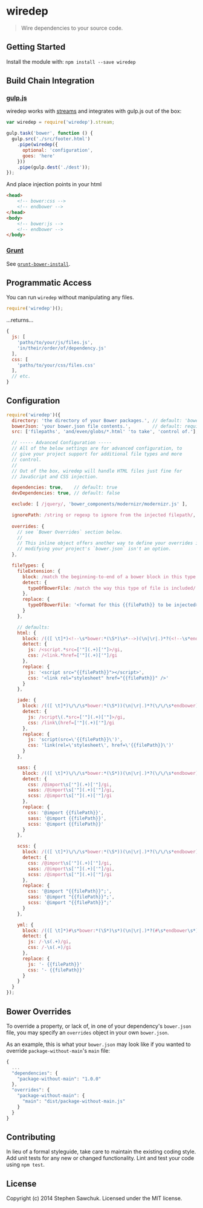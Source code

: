 # wiredep
> Wire dependencies to your source code.


## Getting Started
Install the module with: `npm install --save wiredep`


## Build Chain Integration

### [gulp.js](http://gulpjs.com/)

wiredep works with [streams](https://github.com/substack/stream-handbook) and integrates with gulp.js out of the box:

```js
var wiredep = require('wiredep').stream;

gulp.task('bower', function () {
  gulp.src('./src/footer.html')
    .pipe(wiredep({
      optional: 'configuration',
      goes: 'here'
    }))
    .pipe(gulp.dest('./dest'));
});
```

And place injection points in your html

```html
<head>
    <!-- bower:css -->
    <!-- endbower -->
</head>
<body>
    <!-- bower:js -->
    <!-- endbower -->
</body>

```

### [Grunt](http://gruntjs.com)

See [`grunt-bower-install`](https://github.com/stephenplusplus/grunt-bower-install).


## Programmatic Access
You can run `wiredep` without manipulating any files.

```js
require('wiredep')();
```

...returns...
```js
{
  js: [
    'paths/to/your/js/files.js',
    'in/their/order/of/dependency.js'
  ],
  css: [
    'paths/to/your/css/files.css'
  ],
  // etc.
}
```


## Configuration

```js
require('wiredep')({
  directory: 'the directory of your Bower packages.', // default: 'bower_components'
  bowerJson: 'your bower.json file contents.',        // default: require('./bower.json')
  src: ['filepaths', 'and/even/globs/*.html' 'to take', 'control of.'],

  // ----- Advanced Configuration -----
  // All of the below settings are for advanced configuration, to
  // give your project support for additional file types and more
  // control.
  //
  // Out of the box, wiredep will handle HTML files just fine for
  // JavaScript and CSS injection.

  dependencies: true,    // default: true
  devDependencies: true, // default: false

  exclude: [ /jquery/, 'bower_components/modernizr/modernizr.js' ],

  ignorePath: /string or regexp to ignore from the injected filepath/,
  
  overrides: {
    // see `Bower Overrides` section below.
    //
    // This inline object offers another way to define your overrides if
    // modifying your project's `bower.json` isn't an option.
  },

  fileTypes: {
    fileExtension: {
      block: /match the beginning-to-end of a bower block in this type of file/,
      detect: {
        typeOfBowerFile: /match the way this type of file is included/
      },
      replace: {
        typeOfBowerFile: '<format for this {{filePath}} to be injected>'
      }
    },

    // defaults:
    html: {
      block: /(([ \t]*)<!--\s*bower:*(\S*)\s*-->)(\n|\r|.)*?(<!--\s*endbower\s*-->)/gi
      detect: {
        js: /<script.*src=['"](.+)['"]>/gi,
        css: /<link.*href=['"](.+)['"]/gi
      },
      replace: {
        js: '<script src="{{filePath}}"></script>',
        css: '<link rel="stylesheet" href="{{filePath}}" />'
      }
    },

    jade: {
      block: /(([ \t]*)\/\/\s*bower:*(\S*))(\n|\r|.)*?(\/\/\s*endbower)/gi,
      detect: {
        js: /script\(.*src=['"](.+)['"]>/gi,
        css: /link\(href=['"](.+)['"]/gi
      },
      replace: {
        js: 'script(src=\'{{filePath}}\')',
        css: 'link(rel=\'stylesheet\', href=\'{{filePath}}\')'
      }
    },

    sass: {
      block: /(([ \t]*)\/\/\s*bower:*(\S*))(\n|\r|.)*?(\/\/\s*endbower)/gi,
      detect: {
        css: /@import\s['"](.+)['"]/gi,
        sass: /@import\s['"](.+)['"]/gi,
        scss: /@import\s['"](.+)['"]/gi
      },
      replace: {
        css: '@import {{filePath}}',
        sass: '@import {{filePath}}',
        scss: '@import {{filePath}}'
      }
    },

    scss: {
      block: /(([ \t]*)\/\/\s*bower:*(\S*))(\n|\r|.)*?(\/\/\s*endbower)/gi,
      detect: {
        css: /@import\s['"](.+)['"]/gi,
        sass: /@import\s['"](.+)['"]/gi,
        scss: /@import\s['"](.+)['"]/gi
      },
      replace: {
        css: '@import "{{filePath}}";',
        sass: '@import "{{filePath}}";',
        scss: '@import "{{filePath}}";'
      }
    },

    yml: {
      block: /(([ \t]*)#\s*bower:*(\S*)\s*)(\n|\r|.)*?(#\s*endbower\s*)/gi,
      detect: {
        js: /-\s(.+)/gi,
        css: /-\s(.+)/gi
      },
      replace: {
        js: '- {{filePath}}'
        css: '- {{filePath}}'
      }
    }
  }
});
```


## Bower Overrides
To override a property, or lack of, in one of your dependency's `bower.json` file, you may specify an `overrides` object in your own `bower.json`.

As an example, this is what your `bower.json` may look like if you wanted to override `package-without-main`'s `main` file:

```js
{
  ...
  "dependencies": {
    "package-without-main": "1.0.0"
  },
  "overrides": {
    "package-without-main": {
      "main": "dist/package-without-main.js"
    }
  }
}
```


## Contributing
In lieu of a formal styleguide, take care to maintain the existing coding style. Add unit tests for any new or changed functionality. Lint and test your code using `npm test`.


## License
Copyright (c) 2014 Stephen Sawchuk. Licensed under the MIT license.
